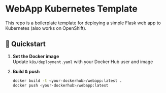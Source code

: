 # WebApp Kubernetes Template

This repo is a boilerplate template for deploying a simple Flask web app to Kubernetes (also works on OpenShift).

## 🚀 Quickstart

1. **Set the Docker image**  
   Update `k8s/deployment.yaml` with your Docker Hub user and image

2. **Build & push**  
   ```bash
   docker build -t <your-dockerhub>/webapp:latest .
   docker push <your-dockerhub>/webapp:latest

